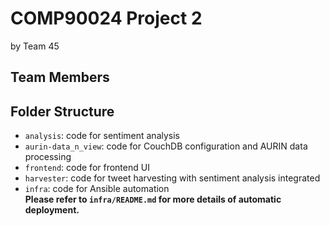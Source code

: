 # COMP90024 Project 2

by Team 45

## Team Members



## Folder Structure

- `analysis`: code for sentiment analysis
- `aurin-data_n_view`: code for CouchDB configuration and AURIN data processing
- `frontend`: code for frontend UI
- `harvester`: code for tweet harvesting with sentiment analysis integrated
- `infra`: code for Ansible automation  
  **Please refer to `infra/README.md` for more details of automatic deployment.** 
